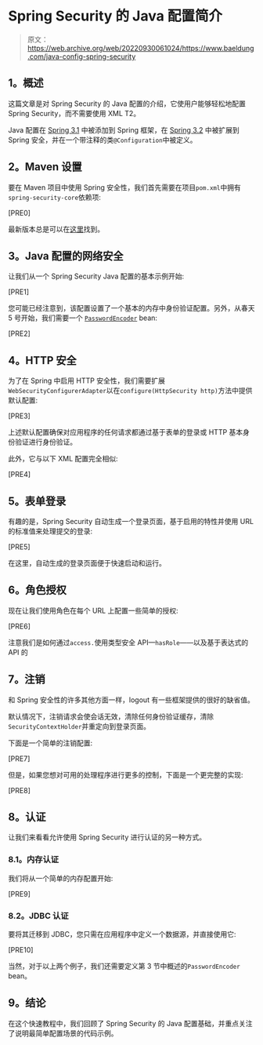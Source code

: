 # Spring Security 的 Java 配置简介

> 原文：<https://web.archive.org/web/20220930061024/https://www.baeldung.com/java-config-spring-security>

## **1。概述**

这篇文章是对 Spring Security 的 Java 配置的介绍，它使用户能够轻松地配置 Spring Security，而不需要使用 XML T2。

Java 配置在 [Spring 3.1](https://web.archive.org/web/20220703144957/https://docs.spring.io/spring/docs/3.2.x/spring-framework-reference/html/new-in-3.1.html) 中被添加到 Spring 框架，在 [Spring 3.2](https://web.archive.org/web/20220703144957/https://docs.spring.io/spring/docs/3.2.x/spring-framework-reference/html/new-in-3.2.html) 中被扩展到 Spring 安全，并在一个带注释的类`@Configuration`中被定义。

## **2。Maven 设置**

要在 Maven 项目中使用 Spring 安全性，我们首先需要在项目`pom.xml`中拥有`spring-security-core`依赖项:

[PRE0]

最新版本总是可以在[这里](https://web.archive.org/web/20220703144957/https://search.maven.org/classic/#search%7Cga%7C1%7Ca%3A%22spring-security-core%22)找到。

## **3。Java 配置的网络安全**

让我们从一个 Spring Security Java 配置的基本示例开始:

[PRE1]

您可能已经注意到，该配置设置了一个基本的内存中身份验证配置。另外，从春天 5 号开始，我们需要一个 [`PasswordEncoder`](/web/20220703144957/https://www.baeldung.com/spring-security-5-default-password-encoder) bean:

[PRE2]

## **4。HTTP 安全**

为了在 Spring 中启用 HTTP 安全性，我们需要扩展`WebSecurityConfigurerAdapter`以在`configure(HttpSecurity http)`方法中提供默认配置:

[PRE3]

上述默认配置确保对应用程序的任何请求都通过基于表单的登录或 HTTP 基本身份验证进行身份验证。

此外，它与以下 XML 配置完全相似:

[PRE4]

## **5。表单登录**

有趣的是，Spring Security 自动生成一个登录页面，基于启用的特性并使用 URL 的标准值来处理提交的登录:

[PRE5]

在这里，自动生成的登录页面便于快速启动和运行。

## **6。角色授权**

现在让我们使用角色在每个 URL 上配置一些简单的授权:

[PRE6]

注意我们是如何通过`access.`使用类型安全 API—`hasRole`——以及基于表达式的 API 的

## **7。注销**

和 Spring 安全性的许多其他方面一样，logout 有一些框架提供的很好的缺省值。

默认情况下，注销请求会使会话无效，清除任何身份验证缓存，清除`SecurityContextHolder`并重定向到登录页面。

下面是一个简单的注销配置:

[PRE7]

但是，如果您想对可用的处理程序进行更多的控制，下面是一个更完整的实现:

[PRE8]

## **8。认证**

让我们来看看允许使用 Spring Security 进行认证的另一种方式。

### 8.1。内存认证

我们将从一个简单的内存配置开始:

[PRE9]

### 8.2。JDBC 认证

要将其迁移到 JDBC，您只需在应用程序中定义一个数据源，并直接使用它:

[PRE10]

当然，对于以上两个例子，我们还需要定义第 3 节中概述的`PasswordEncoder` bean。

## **9。结论**

在这个快速教程中，我们回顾了 Spring Security 的 Java 配置基础，并重点关注了说明最简单配置场景的代码示例。